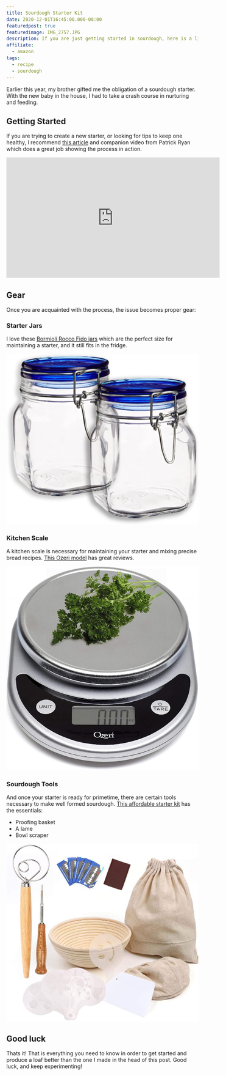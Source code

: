```yaml
---
title: Sourdough Starter Kit
date: 2020-12-01T16:45:00.000-08:00
featuredpost: true
featuredimage: IMG_2757.JPG
description: If you are just getting started in sourdough, here is a list of resources that I used for my first loaf.
affiliate:
  - amazon
tags:
  - recipe
  - sourdough
---
```

Earlier this year, my brother gifted me the obligation of a sourdough starter. With the new baby in the house, I had to take a crash course in nurturing and feeding.

## Getting Started

If you are trying to create a new starter, or looking for tips to keep one healthy, I recommend [this article](https://www.ilovecooking.ie/features/sourdough-bread-masterclass-with-patrick-ryan/) and companion video from Patrick Ryan which does a great job showing the process in action.

<iframe width="560" height="315" src="https://www.youtube.com/embed/2FVfJTGpXnU" frameborder="0" allow="accelerometer; autoplay; clipboard-write; encrypted-media; gyroscope; picture-in-picture" allowfullscreen></iframe>

## Gear

Once you are acquainted with the process, the issue becomes proper gear:

### Starter Jars

I love these [Bormioli Rocco Fido jars](/affiliate/amazon/B0118OIN8M) which are the perfect size for maintaining a starter, and it still fits in the fridge.

[![Bormioli Rocco Fido jars](jars.jpg)](/affiliate/amazon/B0118OIN8M)

### Kitchen Scale

A kitchen scale is necessary for maintaining your starter and mixing precise bread recipes. [This Ozeri model](/affiliate/amazon/B004164SRA) has great reviews.

[![Ozeri scale](scale.jpg)](/affiliate/amazon/B004164SRA)

### Sourdough Tools

And once your starter is ready for primetime, there are certain tools necessary to make well formed sourdough. [This affordable starter kit](/affiliate/amazon/B07T1RCCVK) has the essentials:

* Proofing basket
* A lame
* Bowl scraper

[![Starter kit](kit.jpg)](/affiliate/amazon/B07T1RCCVK)

## Good luck

Thats it! That is everything you need to know in order to get started and produce a loaf better than the one I made in the head of this post. Good luck, and keep experimenting!
